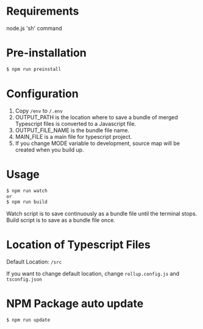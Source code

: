 # Requirements
node.js
'sh' command

# Pre-installation
```bash
$ npm run preinstall
```

# Configuration
1. Copy `/env` to `/.env`
2. OUTPUT_PATH is the location where to save a bundle of merged Typescript files is converted to a Javascript file.
3. OUTPUT_FILE_NAME is the bundle file name.
4. MAIN_FILE is a main file for typescript project.
5. If you change MODE variable to development, source map will be created when you build up.

# Usage
```bash
$ npm run watch
or
$ npm run build
```
Watch script is to save continuously as a bundle file until the terminal stops.
Build script is to save as a bundle file once.

# Location of Typescript Files
Default Location: `/src`

If you want to change default location, change `rollup.config.js` and `tsconfig.json`

# NPM Package auto update
```bash
$ npm run update
```